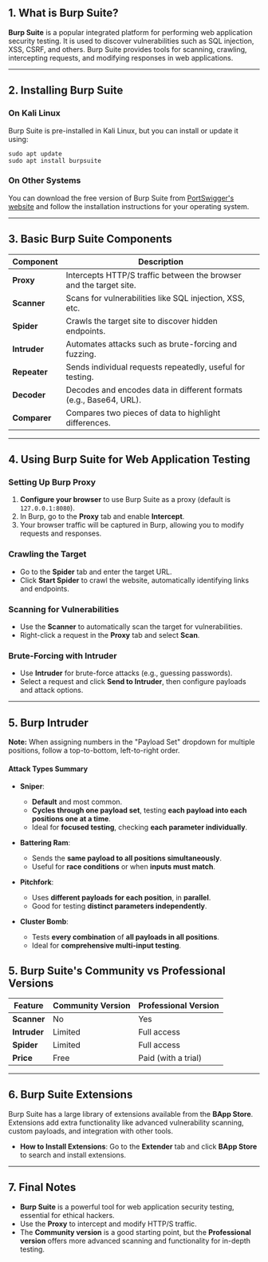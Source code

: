 ## **1. What is Burp Suite?**

**Burp Suite** is a popular integrated platform for performing web application security testing. It is used to discover vulnerabilities such as SQL injection, XSS, CSRF, and others. Burp Suite provides tools for scanning, crawling, intercepting requests, and modifying responses in web applications.

---

## **2. Installing Burp Suite**

### **On Kali Linux**

Burp Suite is pre-installed in Kali Linux, but you can install or update it using:

```
sudo apt update
sudo apt install burpsuite
```

### **On Other Systems**

You can download the free version of Burp Suite from [PortSwigger's website](https://portswigger.net/burp "https://portswigger.net/burp") and follow the installation instructions for your operating system.

---

## **3. Basic Burp Suite Components**

| Component    | Description                                                        |
| ------------ | ------------------------------------------------------------------ |
| **Proxy**    | Intercepts HTTP/S traffic between the browser and the target site. |
| **Scanner**  | Scans for vulnerabilities like SQL injection, XSS, etc.            |
| **Spider**   | Crawls the target site to discover hidden endpoints.               |
| **Intruder** | Automates attacks such as brute-forcing and fuzzing.               |
| **Repeater** | Sends individual requests repeatedly, useful for testing.          |
| **Decoder**  | Decodes and encodes data in different formats (e.g., Base64, URL). |
| **Comparer** | Compares two pieces of data to highlight differences.              |

---

## **4. Using Burp Suite for Web Application Testing**

### **Setting Up Burp Proxy**

1. **Configure your browser** to use Burp Suite as a proxy (default is `127.0.0.1:8080`).
2. In Burp, go to the **Proxy** tab and enable **Intercept**.
3. Your browser traffic will be captured in Burp, allowing you to modify requests and responses.

### **Crawling the Target**

- Go to the **Spider** tab and enter the target URL.
- Click **Start Spider** to crawl the website, automatically identifying links and endpoints.

### **Scanning for Vulnerabilities**

- Use the **Scanner** to automatically scan the target for vulnerabilities.
- Right-click a request in the **Proxy** tab and select **Scan**.

### **Brute-Forcing with Intruder**

- Use **Intruder** for brute-force attacks (e.g., guessing passwords).
- Select a request and click **Send to Intruder**, then configure payloads and attack options.

---

## **5. Burp Intruder**

**Note:** When assigning numbers in the "Payload Set" dropdown for multiple positions, follow a top-to-bottom, left-to-right order.
#### Attack Types Summary 
- **Sniper**:
    - **Default** and most common.    
    - **Cycles through one payload set**, testing **each payload  into each positions one at a time**.
    - Ideal for **focused testing**, checking **each parameter individually**.
        
- **Battering Ram**:
    - Sends the **same payload to all positions simultaneously**.
    - Useful for **race conditions** or when **inputs must match**.
        
- **Pitchfork**:
    - Uses **different payloads for each position**, in **parallel**.
    - Good for testing **distinct parameters independently**.
        
- **Cluster Bomb**:
    - Tests **every combination** of **all payloads in all positions**.
    - Ideal for **comprehensive multi-input testing**.


## **5. Burp Suite's Community vs Professional Versions**

| Feature      | Community Version | Professional Version |
| ------------ | ----------------- | -------------------- |
| **Scanner**  | No                | Yes                  |
| **Intruder** | Limited           | Full access          |
| **Spider**   | Limited           | Full access          |
| **Price**    | Free              | Paid (with a trial)  |

---

## **6. Burp Suite Extensions**

Burp Suite has a large library of extensions available from the **BApp Store**. Extensions add extra functionality like advanced vulnerability scanning, custom payloads, and integration with other tools.

- **How to Install Extensions**: Go to the **Extender** tab and click **BApp Store** to search and install extensions.

---

## **7. Final Notes**

- **Burp Suite** is a powerful tool for web application security testing, essential for ethical hackers.
- Use the **Proxy** to intercept and modify HTTP/S traffic.
- The **Community version** is a good starting point, but the **Professional version** offers more advanced scanning and functionality for in-depth testing.